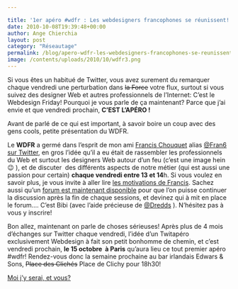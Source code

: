 ```yaml
---

title: '1er apéro #wdfr : Les webdesigners francophones se réunissent!'
date: 2010-10-08T19:39:48+00:00
author: Ange Chierchia
layout: post
category: "Réseautage"
permalink: /blog/apero-wdfr-les-webdesigners-francophones-se-reunissent-a-paris/
image: /contents/uploads/2010/10/wdfr3.png
---
```

Si vous êtes un habitué de Twitter, vous avez surement du remarquer chaque vendredi une perturbation dans <span style="text-decoration: line-through;">la Force</span> votre flux, surtout si vous suivez des designer Web et autres professionnels de l&rsquo;Internet: C&rsquo;est le Webdesign Friday! Pourquoi je vous parle de ça maintenant? Parce que j&rsquo;ai envie et que vendredi prochain, **C&rsquo;EST L&rsquo;APÉRO !**<!--more-->

Avant de parlé de ce qui est important, à savoir boire un coup avec des gens cools, petite présentation du WDFR.

Le **WDFR** a germé dans l&rsquo;esprit de mon ami <a title="L'actu du blogging et du webdesign" href="http://www.fran6art.com" target="_blank">Francis Chouquet</a> alias [@Fran6 sur Twitter](http://twitter.com/Fran6), en gros l&rsquo;idée qu&rsquo;il a eu était de rassembler les professionnels du Web et surtout les designers Web autour d&rsquo;un feu (c&rsquo;est une image hein 😉 ), et de discuter  des différents aspects de notre métier (qui est aussi une passion pour certain) **chaque vendredi entre 13 et 14**h. Si vous voulez en savoir plus, je vous invite à aller lire <a title="Qu'est-ce que le WDFr ?" href="http://www.fran6art.com/webdesign/le-wdfriday-cest-parti/" target="_blank">les motivations de Francis</a>. Sachez aussi qu&rsquo;un <a title="Le Forum des designers Web francophones" href="http://forum.wdfriday.com" target="_blank">forum est maintenant disponible</a> pour que l&rsquo;on puisse continuer la discussion après la fin de chaque sessions, et devinez qui à mit en place le forum&#8230;. C&rsquo;est Bibi (avec l&rsquo;aide précieuse de [@Dredds](http://twitter.com/dredds) ). N&rsquo;hésitez pas à vous y inscrire!

Bon allez, maintenant on parle de choses sérieuses! Après plus de 4 mois d&rsquo;échanges sur Twitter chaque vendredi, l&rsquo;idée d&rsquo;un Twitapéro exclusivement Webdesign à fait son petit bonhomme de chemin, et c&rsquo;est vendredi prochain, **le 15 octobre  à Paris** qu&rsquo;aura lieu ce tout premier apéro #wdfr! Rendez-vous donc la semaine prochaine au bar irlandais Edwars & Sons, <span style="text-decoration: line-through;">Place des Clichés</span> Place de Clichy pour 18h30!

<a title="apéro WDFr" href="http://twun.ch/fr/wdapero-1-1631/" target="_blank">Moi j&rsquo;y serai, et vous? </a>